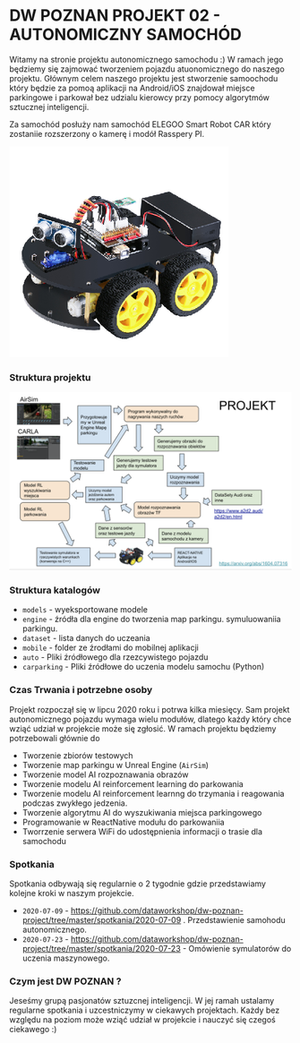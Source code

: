 #  DW POZNAN PROJEKT 02 - AUTONOMICZNY SAMOCHÓD

Witamy na stronie projektu autonomicznego samochodu :) W ramach jego będziemy się zajmować tworzeniem pojazdu atuonomicznego do naszego projektu. Głównym celem naszego projektu jest stworzenie samoochodu który będzie za pomoą aplikacji na Android/iOS znajdował miejsce parkingowe i parkował bez udzialu kierowcy przy pomocy algorytmów sztucznej inteligencji.

Za samochód posłuży nam samochód ELEGOO Smart Robot CAR który zostaniie rozszerzony o kamerę i modół Rasspery PI. 

![./assets/elegoo.png](./assets/model.png)

### Struktura projektu

![image-20200729084946071](assets/image-20200729084946071.png)

### Struktura katalogów

* `models` - wyeksportowane modele 
* `engine` - źródła dla engine do tworzenia map parkingu. symuluowaniia parkingu.
* `dataset` - lista danych do uczeania 
* `mobile` - folder ze źrodłami do mobilnej aplikacji
* `auto` - Pliki źródłowego dla rzezcywistego pojazdu
* `carparking` - Pliki źródłowe do uczenia modelu samochu (Python)

### Czas Trwania i potrzebne osoby

Projekt rozpoczął się w lipcu 2020 roku i potrwa kilka miesięcy. Sam projekt autonomicznego pojazdu wymaga wielu modułów, dlatego każdy który chce wziąć udział w projekcie może się zgłosić. W ramach projektu będziemy potrzebowali głównie do

* Tworzenie zbiorów testowych
* Tworzenie map parkingu w Unreal Engine (`AirSim`)
* Tworzenie model AI  rozpoznawania obrazów
* Tworzenie modelu AI reinforcement learning do parkowania
* Tworzenie modelu AI reinforcement learnng do trzymania i reagowania podczas zwykłego jedzenia.
* Tworzenie algorytmu AI do wyszukiwania miejsca parkingowego
* Programowanie w ReactNative modułu do parkowaniia
* Tworrzenie serwera WiFi do udostępnienia informacji o trasie dla samochodu

### Spotkania

Spotkania odbywają się regularnie o 2 tygodnie gdzie przedstawiamy kolejne kroki w naszym projekcie. 

* `2020-07-09` - https://github.com/dataworkshop/dw-poznan-project/tree/master/spotkania/2020-07-09 . Przedstawienie samohodu autonomicznego.
* `2020-07-23` - https://github.com/dataworkshop/dw-poznan-project/tree/master/spotkania/2020-07-23 - Omówienie symulatorów do uczenia maszynowego.

### Czym jest DW POZNAN ?

Jeseśmy grupą pasjonatów sztuzcnej inteligencji. W jej ramah ustalamy regularne spotkania i uzcestniczymy w ciekawych projektach. Każdy bez względu na poziom może wziąć udział w projekcie i nauczyć się czegoś ciekawego :) 

